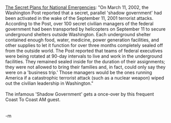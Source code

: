 <a href="http://www.the-shadow-government.com/main.htm">The Secret Plans for National Emergencies</a>: "On March 11, 2002, the Washington Post reported that a secret, parallel 'shadow government' had been activated in the wake of the September 11, 2001 terrorist attacks. According to the Post, over 100 secret civilian managers of the federal government had been transported by helicopters on September 11 to secure underground shelters outside Washington. Each underground shelter contained enough food, water, medicine, power generation facilities, and other supplies to let it function for over three months completely sealed off from the outside world. The Post reported that teams of federal executives were being rotated at 90-day intervals to live and work in the underground facilities. They remained sealed inside for the duration of their assignments; they were not allowed to bring their families and, in fact, could only say they were on a 'business trip.' Those managers would be the ones running America if a catastrophic terrorist attack (such as a nuclear weapon) wiped out the civilian leadership in Washington."
<br />
<br />The infamous 'Shadow Government' gets a once-over by this frequent Coast To Coast AM guest.  
<br />
<br />-m
<br />